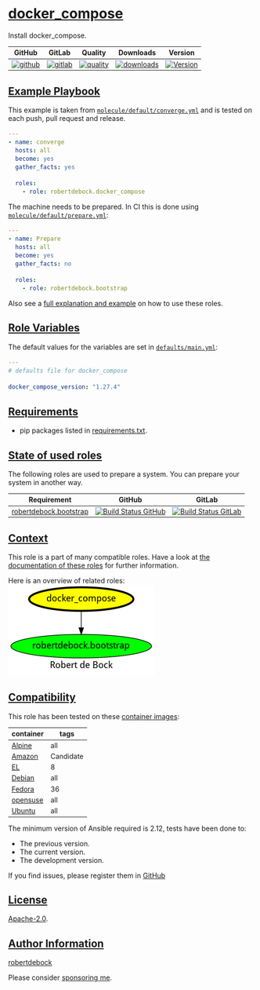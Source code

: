 # [docker_compose](#docker_compose)

Install docker_compose.

|GitHub|GitLab|Quality|Downloads|Version|
|------|------|-------|---------|-------|
|[![github](https://github.com/robertdebock/ansible-role-docker_compose/workflows/Ansible%20Molecule/badge.svg)](https://github.com/robertdebock/ansible-role-docker_compose/actions)|[![gitlab](https://gitlab.com/robertdebock-iac/ansible-role-docker_compose/badges/master/pipeline.svg)](https://gitlab.com/robertdebock-iac/ansible-role-docker_compose)|[![quality](https://img.shields.io/ansible/quality/51647)](https://galaxy.ansible.com/robertdebock/docker_compose)|[![downloads](https://img.shields.io/ansible/role/d/51647)](https://galaxy.ansible.com/robertdebock/docker_compose)|[![Version](https://img.shields.io/github/release/robertdebock/ansible-role-docker_compose.svg)](https://github.com/robertdebock/ansible-role-docker_compose/releases/)|

## [Example Playbook](#example-playbook)

This example is taken from [`molecule/default/converge.yml`](https://github.com/robertdebock/ansible-role-docker_compose/blob/master/molecule/default/converge.yml) and is tested on each push, pull request and release.

```yaml
---
- name: converge
  hosts: all
  become: yes
  gather_facts: yes

  roles:
    - role: robertdebock.docker_compose
```

The machine needs to be prepared. In CI this is done using [`molecule/default/prepare.yml`](https://github.com/robertdebock/ansible-role-docker_compose/blob/master/molecule/default/prepare.yml):

```yaml
---
- name: Prepare
  hosts: all
  become: yes
  gather_facts: no

  roles:
    - role: robertdebock.bootstrap
```

Also see a [full explanation and example](https://robertdebock.nl/how-to-use-these-roles.html) on how to use these roles.

## [Role Variables](#role-variables)

The default values for the variables are set in [`defaults/main.yml`](https://github.com/robertdebock/ansible-role-docker_compose/blob/master/defaults/main.yml):

```yaml
---
# defaults file for docker_compose

docker_compose_version: "1.27.4"
```

## [Requirements](#requirements)

- pip packages listed in [requirements.txt](https://github.com/robertdebock/ansible-role-docker_compose/blob/master/requirements.txt).

## [State of used roles](#state-of-used-roles)

The following roles are used to prepare a system. You can prepare your system in another way.

| Requirement | GitHub | GitLab |
|-------------|--------|--------|
|[robertdebock.bootstrap](https://galaxy.ansible.com/robertdebock/bootstrap)|[![Build Status GitHub](https://github.com/robertdebock/ansible-role-bootstrap/workflows/Ansible%20Molecule/badge.svg)](https://github.com/robertdebock/ansible-role-bootstrap/actions)|[![Build Status GitLab](https://gitlab.com/robertdebock-iac/ansible-role-bootstrap/badges/master/pipeline.svg)](https://gitlab.com/robertdebock-iac/ansible-role-bootstrap)|

## [Context](#context)

This role is a part of many compatible roles. Have a look at [the documentation of these roles](https://robertdebock.nl/) for further information.

Here is an overview of related roles:
![dependencies](https://raw.githubusercontent.com/robertdebock/ansible-role-docker_compose/png/requirements.png "Dependencies")

## [Compatibility](#compatibility)

This role has been tested on these [container images](https://hub.docker.com/u/robertdebock):

|container|tags|
|---------|----|
|[Alpine](https://hub.docker.com/repository/docker/robertdebock/alpine/general)|all|
|[Amazon](https://hub.docker.com/repository/docker/robertdebock/amazonlinux/general)|Candidate|
|[EL](https://hub.docker.com/repository/docker/robertdebock/enterpriselinux/general)|8|
|[Debian](https://hub.docker.com/repository/docker/robertdebock/debian/general)|all|
|[Fedora](https://hub.docker.com/repository/docker/robertdebock/fedora/general)|36|
|[opensuse](https://hub.docker.com/repository/docker/robertdebock/opensuse/general)|all|
|[Ubuntu](https://hub.docker.com/repository/docker/robertdebock/ubuntu/general)|all|

The minimum version of Ansible required is 2.12, tests have been done to:

- The previous version.
- The current version.
- The development version.

If you find issues, please register them in [GitHub](https://github.com/robertdebock/ansible-role-docker_compose/issues)

## [License](#license)

[Apache-2.0](https://github.com/robertdebock/ansible-role-docker_compose/blob/master/LICENSE).

## [Author Information](#author-information)

[robertdebock](https://robertdebock.nl/)

Please consider [sponsoring me](https://github.com/sponsors/robertdebock).
